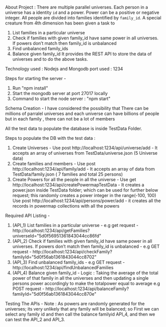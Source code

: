 About Project : 
There are multiple parallel universes. Each person in a universe has a identity `id` and a power. Power can be a positive or negative integer. All people are divided into families identified by `family_id`. A special creature from 4th dimension has been given a task to 
1. List families in a particular universe
2. Check if families with given family_id have same power in all universes. If powers don’t match then family_id is unbalanced
3. Find unbalanced family_ids
4. Balance given family_id
It provides the REST API to store the data of universes and to do the above tasks. 



Technology used : Nodejs and Mongodb
port used : 1234

Steps for starting the server - 
1. Run "npm install"
2. Start the mongodb server at port 27017 locally
3. Command to start the node server : "npm start"

Schema Creation - 
I have considered the possibility that There can be millions of parralel universes and each universe can have billions of people but in each family , there can not be a lot of members

All the test data to populate the database is inside TestData Folder.

Steps to populate the DB with the test data : 
1. Create Universes - 
    Use post http://localhost:1234/api/universe/add - It accepts an array of universes from TestData/universe.json (5 Universe data)
2. Create families and members - 
    Use post http://localhost:1234/api/family/add - It accepts an array of data from TestData/family.json ( 7 families and total 25 persons)
3. Create Powers for all the people in all the universe -
    Use get http://localhost:1234/api/createPowermapTestData - It creates a power.json inside TestData folder; which can be used for further below request; this randomly creates a power integer in the range(-100, 100)
    Use post http://localhost:1234/api/persons/power/add - it creates all the records in powermap collections with all the powers

Required API Listing - 
1. (API_1) List families in a particular universe - 
    e.g get request  - http://localhost:1234/api/getFamilies?universeId="5d0f56951361843044cc86fd"
2. (API_2) Check if families with given family_id have same power in all universes. If powers don’t match then family_id is unbalanced - 
    e.g GET request - http://localhost:1234/api/checkFamily?familyId="5d0f56ab1361843044cc8702"
3. (API_3) Find unbalanced family_ids - 
    e.g GET request - http://localhost:1234/api/findUnbalancedFamilies
4. (API_4) Balance given family_id - 
    Logic : Taking the average of the total power of that family in all the universes and then updating a single persons power accordingly to make the totalpower equal to average
    e.g POST request - http://localhost:1234/api/balanceFamily?familyId="5d0f56ab1361843044cc870e"

Testing The APIs - 
Note : As powers are randomly generated for the universes; its very unlikely that any family will be balanced; so First we can select any family id and then call the balance familyid API_4, and then we can test the API_2 and API_3.


